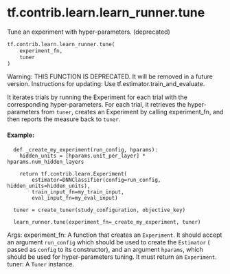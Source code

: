 <div itemscope itemtype="http://developers.google.com/ReferenceObject">
<meta itemprop="name" content="tf.contrib.learn.learn_runner.tune" />
<meta itemprop="path" content="Stable" />
</div>

# tf.contrib.learn.learn_runner.tune

Tune an experiment with hyper-parameters. (deprecated)

``` python
tf.contrib.learn.learn_runner.tune(
    experiment_fn,
    tuner
)
```

<!-- Placeholder for "Used in" -->

Warning: THIS FUNCTION IS DEPRECATED. It will be removed in a future version.
Instructions for updating:
Use tf.estimator.train_and_evaluate.

It iterates trials by running the Experiment for each trial with the
corresponding hyper-parameters. For each trial, it retrieves the
hyper-parameters from `tuner`, creates an Experiment by calling experiment_fn,
and then reports the measure back to `tuner`.

#### Example:


```
  def _create_my_experiment(run_config, hparams):
    hidden_units = [hparams.unit_per_layer] * hparams.num_hidden_layers

    return tf.contrib.learn.Experiment(
        estimator=DNNClassifier(config=run_config, hidden_units=hidden_units),
        train_input_fn=my_train_input,
        eval_input_fn=my_eval_input)

  tuner = create_tuner(study_configuration, objective_key)

  learn_runner.tune(experiment_fn=_create_my_experiment, tuner)
```
Args:
  experiment_fn: A function that creates an `Experiment`. It should accept an
    argument `run_config` which should be used to create the `Estimator` (
    passed as `config` to its constructor), and an argument `hparams`, which
    should be used for hyper-parameters tuning. It must return an
    `Experiment`.
  tuner: A `Tuner` instance.
